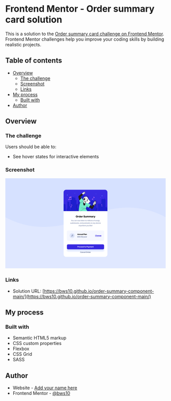 # Frontend Mentor - Order summary card solution

This is a solution to the [Order summary card challenge on Frontend Mentor](https://www.frontendmentor.io/challenges/order-summary-component-QlPmajDUj). Frontend Mentor challenges help you improve your coding skills by building realistic projects.

## Table of contents

- [Overview](#overview)
  - [The challenge](#the-challenge)
  - [Screenshot](#screenshot)
  - [Links](#links)
- [My process](#my-process)
  - [Built with](#built-with)
- [Author](#author)

## Overview

### The challenge

Users should be able to:

- See hover states for interactive elements

### Screenshot

![](./screenshot.jpg)

### Links

- Solution URL: [https://bws10.github.io/order-summary-component-main/](https://bws10.github.io/order-summary-component-main/)

## My process

### Built with

- Semantic HTML5 markup
- CSS custom properties
- Flexbox
- CSS Grid
- SASS

## Author

- Website - [Add your name here](https://www.your-site.com)
- Frontend Mentor - [@bws10](https://www.frontendmentor.io/profile/bws10)
